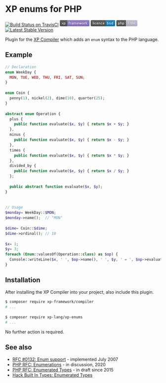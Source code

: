 XP enums for PHP
================

[![Build Status on TravisCI](https://secure.travis-ci.org/xp-lang/xp-enums.svg)](http://travis-ci.org/xp-lang/xp-enums)
[![XP Framework Module](https://raw.githubusercontent.com/xp-framework/web/master/static/xp-framework-badge.png)](https://github.com/xp-framework/core)
[![BSD Licence](https://raw.githubusercontent.com/xp-framework/web/master/static/licence-bsd.png)](https://github.com/xp-framework/core/blob/master/LICENCE.md)
[![Requires PHP 7.0+](https://raw.githubusercontent.com/xp-framework/web/master/static/php-7_0plus.png)](http://php.net/)
[![Latest Stable Version](https://poser.pugx.org/xp-lang/xp-enums/version.png)](https://packagist.org/packages/xp-lang/xp-enums)

Plugin for the [XP Compiler](https://github.com/xp-framework/compiler/) which adds an `enum` syntax to the PHP language.

Example
-------

```php
// Declaration
enum WeekDay {
  MON, TUE, WED, THU, FRI, SAT, SUN;
}

enum Coin {
  penny(1), nickel(2), dime(10), quarter(25);
}

abstract enum Operation {
  plus {
    public function evaluate($x, $y) { return $x + $y; }
  },
  minus {
    public function evaluate($x, $y) { return $x - $y; }
  },
  times {
    public function evaluate($x, $y) { return $x * $y; }
  },
  divided_by {
    public function evaluate($x, $y) { return $x / $y; }
  };

  public abstract function evaluate($x, $y);
}


// Usage
$monday= WeekDay::$MON;
$monday->name();  // "MON"

$dime= Coin::$dime;
$dime->ordinal(); // 10

$x= 1;
$y= 3;
foreach (Enum::valuesOf(Operation::class) as $op) {
  Console::writeLine($x, ' ', $op->name(), ' ', $y, ' = ', $op->evaluate($x, $y);
}
```

Installation
------------
After installing the XP Compiler into your project, also include this plugin.

```bash
$ composer require xp-framework/compiler
# ...

$ composer require xp-lang/xp-enums
# ...
```

No further action is required.

See also
--------
* [RFC #0132: Enum support](https://github.com/xp-framework/rfc/issues/132) - implemented July 2007
* [PHP RFC: Enumerations](https://wiki.php.net/rfc/enumerations) - in discussion, 2020
* [PHP RFC: Enumerated Types](https://wiki.php.net/rfc/enum) - in draft since 2015
* [Hack Built In Types: Enumerated Types](https://docs.hhvm.com/hack/built-in-types/enumerated-types)